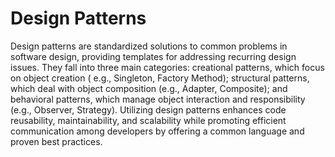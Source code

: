# Design Patterns

Design patterns are standardized solutions to common problems in software design, providing templates for addressing
recurring design issues. They fall into three main categories: creational patterns, which focus on object creation (
e.g., Singleton, Factory Method); structural patterns, which deal with object composition (e.g., Adapter, Composite);
and behavioral patterns, which manage object interaction and responsibility (e.g., Observer, Strategy). Utilizing design
patterns enhances code reusability, maintainability, and scalability while promoting efficient communication among
developers by offering a common language and proven best practices.
